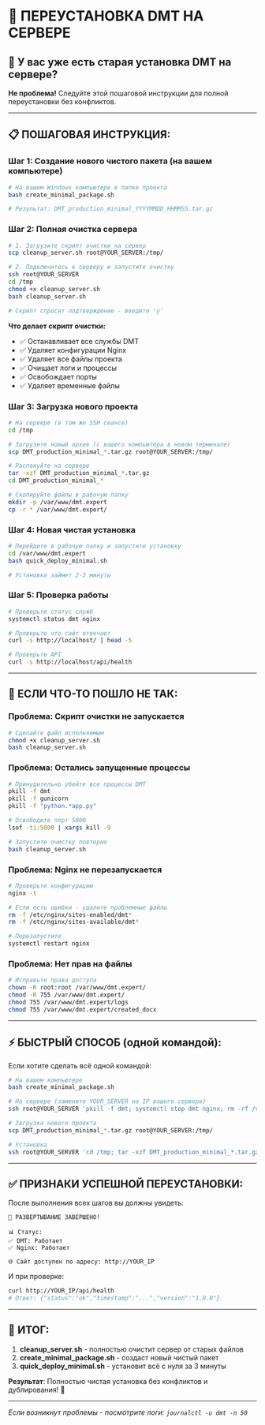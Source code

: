 # 🔄 ПЕРЕУСТАНОВКА DMT НА СЕРВЕРЕ

## 🚨 У вас уже есть старая установка DMT на сервере?

**Не проблема!** Следуйте этой пошаговой инструкции для полной переустановки без конфликтов.

---

## 📋 ПОШАГОВАЯ ИНСТРУКЦИЯ:

### Шаг 1: Создание нового чистого пакета (на вашем компьютере)

```bash
# На вашем Windows компьютере в папке проекта
bash create_minimal_package.sh

# Результат: DMT_production_minimal_YYYYMMDD_HHMMSS.tar.gz
```

### Шаг 2: Полная очистка сервера

```bash
# 1. Загрузите скрипт очистки на сервер
scp cleanup_server.sh root@YOUR_SERVER:/tmp/

# 2. Подключитесь к серверу и запустите очистку
ssh root@YOUR_SERVER
cd /tmp
chmod +x cleanup_server.sh
bash cleanup_server.sh

# Скрипт спросит подтверждение - введите 'y'
```

**Что делает скрипт очистки:**
- ✅ Останавливает все службы DMT
- ✅ Удаляет конфигурации Nginx
- ✅ Удаляет все файлы проекта
- ✅ Очищает логи и процессы
- ✅ Освобождает порты
- ✅ Удаляет временные файлы

### Шаг 3: Загрузка нового проекта

```bash
# На сервере (в том же SSH сеансе)
cd /tmp

# Загрузите новый архив (с вашего компьютера в новом терминале)
scp DMT_production_minimal_*.tar.gz root@YOUR_SERVER:/tmp/

# Распакуйте на сервере
tar -xzf DMT_production_minimal_*.tar.gz
cd DMT_production_minimal_*

# Скопируйте файлы в рабочую папку
mkdir -p /var/www/dmt.expert
cp -r * /var/www/dmt.expert/
```

### Шаг 4: Новая чистая установка

```bash
# Перейдите в рабочую папку и запустите установку
cd /var/www/dmt.expert
bash quick_deploy_minimal.sh

# Установка займет 2-3 минуты
```

### Шаг 5: Проверка работы

```bash
# Проверьте статус служб
systemctl status dmt nginx

# Проверьте что сайт отвечает
curl -s http://localhost/ | head -5

# Проверьте API
curl -s http://localhost/api/health
```

---

## 🚨 ЕСЛИ ЧТО-ТО ПОШЛО НЕ ТАК:

### Проблема: Скрипт очистки не запускается
```bash
# Сделайте файл исполняемым
chmod +x cleanup_server.sh
bash cleanup_server.sh
```

### Проблема: Остались запущенные процессы
```bash
# Принудительно убейте все процессы DMT
pkill -f dmt
pkill -f gunicorn
pkill -f "python.*app.py"

# Освободите порт 5000
lsof -ti:5000 | xargs kill -9

# Запустите очистку повторно
bash cleanup_server.sh
```

### Проблема: Nginx не перезапускается
```bash
# Проверьте конфигурацию
nginx -t

# Если есть ошибки - удалите проблемные файлы
rm -f /etc/nginx/sites-enabled/dmt*
rm -f /etc/nginx/sites-available/dmt*

# Перезапустите
systemctl restart nginx
```

### Проблема: Нет прав на файлы
```bash
# Исправьте права доступа
chown -R root:root /var/www/dmt.expert/
chmod -R 755 /var/www/dmt.expert/
chmod 755 /var/www/dmt.expert/logs
chmod 755 /var/www/dmt.expert/created_docx
```

---

## ⚡ БЫСТРЫЙ СПОСОБ (одной командой):

Если хотите сделать всё одной командой:

```bash
# На вашем компьютере
bash create_minimal_package.sh

# На сервере (замените YOUR_SERVER на IP вашего сервера)
ssh root@YOUR_SERVER 'pkill -f dmt; systemctl stop dmt nginx; rm -rf /var/www/dmt.expert /etc/systemd/system/dmt.service /etc/nginx/sites-*/dmt*; systemctl daemon-reload; systemctl start nginx'

# Загрузка нового проекта
scp DMT_production_minimal_*.tar.gz root@YOUR_SERVER:/tmp/

# Установка
ssh root@YOUR_SERVER 'cd /tmp; tar -xzf DMT_production_minimal_*.tar.gz; cd DMT_production_minimal_*; mkdir -p /var/www/dmt.expert; cp -r * /var/www/dmt.expert/; cd /var/www/dmt.expert; bash quick_deploy_minimal.sh'
```

---

## ✅ ПРИЗНАКИ УСПЕШНОЙ ПЕРЕУСТАНОВКИ:

После выполнения всех шагов вы должны увидеть:

```
🎉 РАЗВЕРТЫВАНИЕ ЗАВЕРШЕНО!

📊 Статус:
✅ DMT: Работает
✅ Nginx: Работает

🌐 Сайт доступен по адресу: http://YOUR_IP
```

И при проверке:
```bash
curl http://YOUR_IP/api/health
# Ответ: {"status":"ok","timestamp":"...","version":"1.0.0"}
```

---

## 🎯 ИТОГ:

1. **cleanup_server.sh** - полностью очистит сервер от старых файлов
2. **create_minimal_package.sh** - создаст новый чистый пакет
3. **quick_deploy_minimal.sh** - установит всё с нуля за 3 минуты

**Результат**: Полностью чистая установка без конфликтов и дублирования! 🎉

---

*Если возникнут проблемы - посмотрите логи: `journalctl -u dmt -n 50`*
